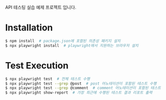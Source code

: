 API 테스팅 실습 예제 프로젝트 입니다.

# Installation

```bash
$ npm install  # package.json에 포함된 의존성 패키지 설치
$ npx playwright install  # playwright에서 지원하는 브라우저 설치
```

# Test Execution

```bash
$ npx playwright test  # 전체 테스트 수행
$ npx playwright test --grep @post  # post 어노테이션이 포함된 테스트 수행
$ npx playwright test --grep @comment  # comment 어노테이션이 포함된 테스트 수행
$ npx playwright show-report  # 가장 최근에 수행된 테스트 결과 리포트 출력
```

